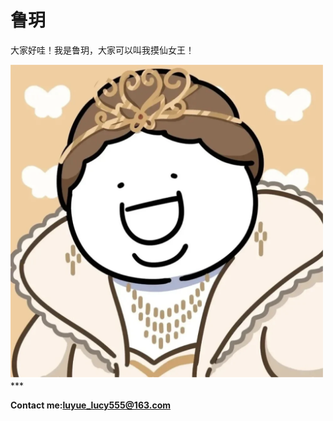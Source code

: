 # 鲁玥
大家好哇！我是鲁玥，大家可以叫我摸仙女王！
<div>
  <img src="https://github.com/erkoww/YSD_img/blob/main/img/LY.png?raw=true" width = "500"/>
</div>
***

**Contact me:luyue_lucy555@163.com**